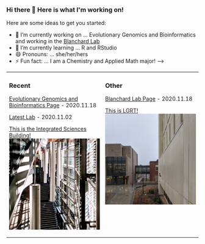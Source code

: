 ### Hi there 👋 Here is what I'm working on!


Here are some ideas to get you started:

- 🔭 I’m currently working on ... Evolutionary Genomics and Bioinformatics and working in the [Blanchard Lab](https://github.com/OurMicrobiome)
- 🌱 I’m currently learning ... R and RStudio
- 😄 Pronouns: ... she/her/hers
- ⚡ Fun fact: ... I am a Chemistry and Applied Math major! 
-->

<table><tr><td valign="top" width="50%">

### Recent
<!-- recent1 starts -->
[Evolutionary Genomics and Bioinformatics Page](https://github.com/lstas31/genomics-course) - 2020.11.18

[Latest Lab](https://github.com/lstas31/genomics-course/blob/master/lab10_lorenestasiuk.Rmd) - 2020.11.02

[This is the Integrated Sciences Building!](https://www.cns.umass.edu/research/buildings-and-facilities/integrated-sciences-building)
!["ISB"](https://github.com/lstas31/lstas31/blob/main/image1.jpg)
<!-- recent1 ends -->
</td><td valign="top" width="50%">

### Other
<!-- other1 starts -->
[Blanchard Lab Page](https://github.com/OurMicrobiome) - 2020.11.18

[This is LGRT!](https://www.umass.edu/wld/lederle-graduate-research-center-lgrc-lowrise)
!["LGRT"](https://github.com/lstas31/lstas31/blob/main/IMG_20200313_100522%20(1).jpg)
<!-- other1 ends -->
</td></tr></table>
